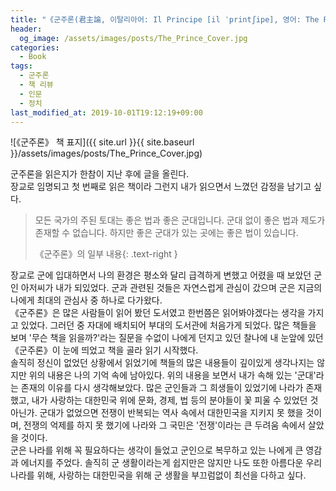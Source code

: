 ```yaml
---
title: "《군주론(君主論, 이탈리아어: Il Principe [il ˈprintʃipe], 영어: The Prince)》 책 리뷰"
header:
  og_image: /assets/images/posts/The_Prince_Cover.jpg
categories:
  - Book
tags:
  - 군주론
  - 책 리뷰
  - 인문
  - 정치
last_modified_at: 2019-10-01T19:12:19+09:00
---
```


![《군주론》 책 표지]({{ site.url }}{{ site.baseurl }}/assets/images/posts/The_Prince_Cover.jpg)

군주론을 읽은지가 한참이 지난 후에 글을 올린다.<br/>
장교로 임명되고 첫 번째로 읽은 책이라 그런지 내가 읽으면서 느꼈던 감정을 남기고 싶다.


> 모든 국가의 주된 토대는 좋은 법과 좋은 군대입니다.
> 군대 없이 좋은 법과 제도가 존재할 수 없습니다.
> 하지만 좋은 군대가 있는 곳에는 좋은 법이 있습니다.
> 
> 《군주론》의 일부 내용{: .text-right }


장교로 군에 입대하면서 나의 환경은 평소와 달리 급격하게 변했고 어렸을 때 보았던 군인 아저씨가 내가 되있었다. 군과 관련된 것들은 자연스럽게 관심이 갔으며 군은 지금의 나에게 최대의 관심사 중 하나로 다가왔다.<br/>
《군주론》은 많은 사람들이 읽어 봤던 도서였고 한번쯤은 읽어봐야겠다는 생각을 가지고 있었다. 그러던 중 자대에 배치되어 부대의 도서관에 처음가게 되었다. 많은 책들을 보며 '무슨 책을 읽을까?'라는 질문을 수없이 나에게 던지고 있던 찰나에 내 눈앞에 있던 《군주론》이 눈에 띄었고 책을 골라 읽기 시작했다. <br/>
솔직히 정신이 없었던 상황에서 읽었기에 책들의 많은 내용들이 깊이있게 생각나지는 않지만 위의 내용은 나의 기억 속에 남아있다. 위의 내용을 보면서 내가 속해 있는 '군대'라는 존재의 이유를 다시 생각해보았다. 많은 군인들과 그 희생들이 있었기에 나라가 존재했고, 내가 사랑하는 대한민국 위에 문화, 경제, 법 등의 분야들이 꽃 피울 수 있었던 것 아닌가. 군대가 없었으면 전쟁이 반복되는 역사 속에서 대한민국을 지키지 못 했을 것이며, 전쟁의 억제를 하지 못 했기에 나라와 그 국민은 '전쟁'이라는 큰 두려움 속에서 살았을 것이다.<br/>
군은 나라를 위해 꼭 필요하다는 생각이 들었고 군인으로 복무하고 있는 나에게 큰 영감과 에너지를 주었다. 솔직히 군 생활이라는게 쉽지만은 않지만 나도 또한 아름다운 우리나라를 위해, 사랑하는 대한민국을 위해 군 생활을 부끄럼없이 최선을 다하고 싶다.
